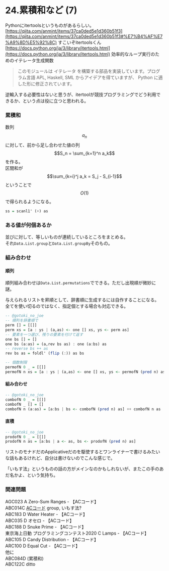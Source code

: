 # 24.累積和など (7)

Pythonにitertoolsというものがあるらしい。\
[https://qiita.com/anmint/items/37ca0ded5e1d360b51f3](https://qiita.com/anmint/items/37ca0ded5e1d360b51f3#%E7%B4%AF%E7%A9%8D%E5%92%8C) すこいぞitertoolsくん\
[https://docs.python.org/ja/3/library/itertools.html](https://docs.python.org/ja/3/library/itertools.html) 効率的なループ実行のためのイテレータ生成関数

>  このモジュールは イテレータ を構築する部品を実装しています。プログラム言語 APL, Haskell, SML からアイデアを得ていますが、 Python に適した形に修正されています。

逆輸入する必要性はないと思うが、itertoolが競技プログラミングでどう利用できるか、という点は役に立つと思われる。

### 累積和

数列$$a_n$$に対して、前から足し合わせた値の列$$S_n = \sum_{k=1}^n a_k$$を作る。\
区間和が$$\sum_{k=i}^j a_k = S_j - S_{i-1}$$ということで$$O(1)$$で得られるようになる。

```haskell
ss = scanl1' (+) as
```

### ある値が何個あるか

並びに対して、等しいものが連続しているところをまとめる。\
それ`Data.List.group`と`Data.List.groupBy`そのもの。

### 組み合わせ

#### 順列

順列組み合わせは`Data.List.permutations`でできる。ただし出現順が微妙に謎。

与えられるリストを昇順として、辞書順に生成するには自作することになる。\
全てを使い切るのではなく、指定個とする場合も対応できる。

```haskell
-- @gotoki_no_joe
-- 順列を辞書順で
perm [] = [[]]
perm xs = [a : ys | (a,as) <- one [] xs, ys <- perm as]
-- 要素を一つ選び、残りの要素を付けて返す
one bs [] = []
one bs (a:as) = (a,rev bs as) : one (a:bs) as
-- reverse bs ++ as
rev bs as = foldl' (flip (:)) as bs

-- 個数制限
permofN 0 _ = [[]]
permofN n xs = [a : ys | (a,as) <- one [] xs, ys <- permofN (pred n) as]
```

#### 組み合わせ

```haskell
-- @gotoki_no_joe
combofN 0 _ = [[]]
combofN _ [] = []
combofN n (a:as) = [a:bs | bs <- combofN (pred n) as] ++ combofN n as
```

#### 直積

```haskell
-- @gotoki_no_joe
prodofN 0 _ = [[]]
prodofN n as = [a:bs | a <- as, bs <- prodofN (pred n) as]
```

リストのモナドだのApplicativeだのを駆使するとワンライナーで書けるみたいな話もあるけれど、自分は書けないのでこんな感じで。

「いもす法」というものの話の方がメインなのかもしれないが、またこの手のあだ名かよ、という気持ち。

### 関連問題

AGC023 A Zero-Sum Ranges - 【ACコード】\
ABC014C [ACコード](https://atcoder.jp/contests/abc014/submissions/23032199) group, いもす法?\
ABC183 D Water Heater - 【ACコード】\
ABC035 D オセロ - 【ACコード】\
ABC188 D Snuke Prime - 【ACコード】\
東京海上日動 プログラミングコンテスト2020 C Lamps - 【ACコード】\
ABC105 D Candy Distribution - 【ACコード】\
ARC100 D Equal Cut - 【ACコード】\
他に\
ABC084D (累積和)\
ABC122C ditto
